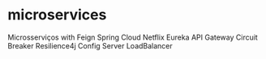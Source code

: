 # microservices

Microsserviços with Feign Spring Cloud Netflix Eureka API Gateway Circuit Breaker Resilience4j Config Server LoadBalancer